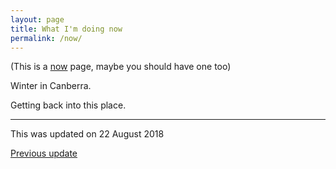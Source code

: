 ```yaml
---
layout: page
title: What I'm doing now
permalink: /now/
---
```


(This is a [now](http://nownownow.com/about) page, maybe you should have one too)

Winter in Canberra.

Getting back into this place.

---
This was updated on 22 August 2018

[Previous update](/now-20180109/)
